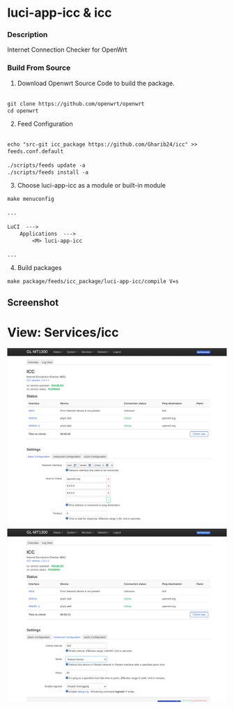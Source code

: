 # luci-app-icc & icc
        

### Description
Internet Connection Checker for OpenWrt

### Build From Source

1. Download Openwrt Source Code to build the package.

```shell

git clone https://github.com/openwrt/openwrt
cd openwrt

```

2. Feed Configuration

```shell

echo "src-git icc_package https://github.com/Gharib24/icc" >> feeds.conf.default

./scripts/feeds update -a
./scripts/feeds install -a
```

3. Choose luci-app-icc as a module or built-in module

```shell
make menuconfig

...

LuCI  --->
    Applications  --->
        <M> luci-app-icc

...

```

4. Build packages

```shell
make package/feeds/icc_package/luci-app-icc/compile V=s
```

## Screenshot 

# View: Services/icc
![screenshot](.documents/1.png)


![screenshot](.documents/2.png)


